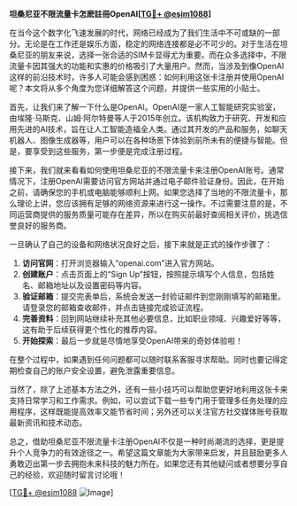 **坦桑尼亚不限流量卡怎麽註冊OpenAI[[TG💪+ @esim1088](https://t.me/s/esim1088)]**

在当今这个数字化飞速发展的时代，网络已经成为了我们生活中不可或缺的一部分。无论是在工作还是娱乐方面，稳定的网络连接都是必不可少的。对于生活在坦桑尼亚的朋友来说，选择一张合适的SIM卡显得尤为重要。而在众多选择中，不限流量卡因其强大的功能和实惠的价格吸引了大量用户。然而，当涉及到像OpenAI这样的前沿技术时，许多人可能会感到困惑：如何利用这张卡注册并使用OpenAI呢？本文将从多个角度为您详细解答这个问题，并提供一些实用的小贴士。

首先，让我们来了解一下什么是OpenAI。OpenAI是一家人工智能研究实验室，由埃隆·马斯克、山姆·阿尔特曼等人于2015年创立。该机构致力于研究、开发和应用先进的AI技术，旨在让人工智能造福全人类。通过其开发的产品和服务，如聊天机器人、图像生成器等，用户可以在各种场景下体验到前所未有的便捷与智能。但是，要享受到这些服务，第一步便是完成注册过程。

接下来，我们就来看看如何使用坦桑尼亚的不限流量卡来注册OpenAI账号。通常情况下，注册OpenAI需要访问官方网站并通过电子邮件验证身份。因此，在开始之前，请确保您的手机或电脑能够顺利上网。如果您选择了当地的不限流量卡，那么理论上讲，您应该拥有足够的网络资源来进行这一操作。不过需要注意的是，不同运营商提供的服务质量可能存在差异，所以在购买前最好查阅相关评价，挑选信誉良好的服务商。

一旦确认了自己的设备和网络状况良好之后，接下来就是正式的操作步骤了：

1. **访问官网**：打开浏览器输入“openai.com”进入官方网站。
2. **创建账户**：点击页面上的“Sign Up”按钮，按照提示填写个人信息，包括姓名、邮箱地址以及设置密码等内容。
3. **验证邮箱**：提交完表单后，系统会发送一封验证邮件到您刚刚填写的邮箱里。请登录您的邮箱查收邮件，并点击链接完成验证流程。
4. **完善资料**：回到网站继续补充其他必要信息，比如职业领域、兴趣爱好等等，这有助于后续获得更个性化的推荐内容。
5. **开始探索**：最后一步就是尽情地享受OpenAI带来的奇妙体验啦！

在整个过程中，如果遇到任何问题都可以随时联系客服寻求帮助。同时也要记得定期检查自己的账户安全设置，避免泄露重要信息。

当然了，除了上述基本方法之外，还有一些小技巧可以帮助您更好地利用这张卡来支持日常学习和工作需求。例如，可以尝试下载一些专门用于管理多任务处理的应用程序，这样既能提高效率又能节省时间；另外还可以关注官方社交媒体账号获取最新资讯和技术动态。

总之，借助坦桑尼亚不限流量卡注册OpenAI不仅是一种时尚潮流的选择，更是提升个人竞争力的有效途径之一。希望这篇文章能为大家带来启发，并且鼓励更多人勇敢迈出第一步去拥抱未来科技的魅力所在。如果您还有其他疑问或者想要分享自己的经验，欢迎随时留言讨论哦！

[[TG💪+ @esim1088](https://t.me/s/esim1088) ![Image](https://i.postimg.cc/4NQfJmqS/Snipaste-2025-05-13-00-14-12.png)]